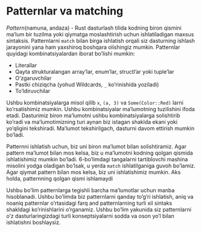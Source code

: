 # Patternlar va matching

*Pattern*(namuna, andaza) - Rust dasturlash tilida kodning biron qismini maʼlum bir tuzilma yoki qiymatga moslashtirish uchun ishlatiladigan maxsus sintaksis. Patternlarni `match` bilan birga ishlatish orqali siz dasturning ishlash jarayonini yana ham yaxshiroq boshqara olishingiz mumkin. Patternlar quyidagi kombinatsiyalardan iborat boʼlishi mumkin:

* Literallar
* Qayta strukturalangan arrayʼlar, enumʼlar, structlʼar yoki tupleʼlar
* Oʼzgaruvchilar
* Pastki chiziqcha (yohud Wildcards, `_` koʼrinishida yoziladi)
* Toʼldiruvchilar

Ushbu kombinatsiyalarga misol qilib `x`, `(a, 3)` va `Some(Color::Red)` larni koʼrsatishimiz mumkin. Ushbu kombinatsiyalar maʼlumotning tuzilishini ifoda etadi. Dasturimiz biron maʼlumotni ushbu kombinatsiyalarga solishtirib koʼradi va maʼlumotimizning turi aynan biz istagan shaklda ekani yoki yoʼqligini tekshiradi. Maʼlumot tekshirilgach, dasturni davom ettirish mumkin boʼladi.

Patternni ishlatish uchun, biz uni biron maʼlumot bilan solishtiramiz. Agar pattern maʼlumot bilan mos kelsa, biz u maʼlumotni kodning qolgan qismida ishlatishimiz mumkin boʼladi. 6-boʼlimdagi tangalarni tartiblovchi mashina misolini yodga oladigan boʼlsak, u yerda `match` ishlatilganiga guvoh boʼlamiz. Agar qiymat pattern bilan mos kelsa, biz uni ishlatishimiz mumkin. Aks holda, patternning qolgan qismi ishlamaydi

Ushbu boʼlim patternlarga tegishli barcha maʼlumotlar uchun manba hisoblanadi. Ushbu boʼlimda biz patternlarni qanday toʼgʼri ishlatish, aniq va noaniq patternlar oʼrtasidagi farq and patternlarning turli xil sintaks shakldagi koʼrinishlarini oʼrganamiz. Ushbu boʼlim yakunida siz patternlarni oʼz dasturlaringizdagi turli konseptsiyalarni sodda va oson yoʼl bilan ishlatishni boshlaysiz.
